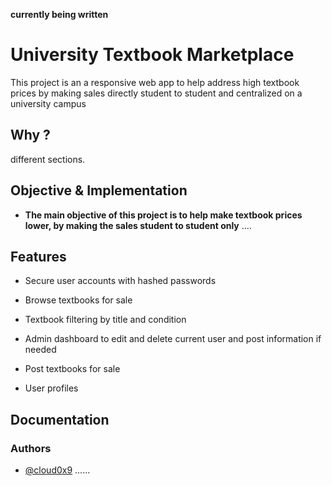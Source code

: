 ****currently being written****
# University Textbook Marketplace

This project is an a responsive web app to help address high textbook prices by making sales directly student to student and centralized on a university campus

## Why ?
different sections.


## Objective & Implementation

- **The main objective of this project is to help make textbook prices lower, by making the sales student to student only**
....


## Features

- Secure user accounts with hashed passwords 

- Browse textbooks for sale

- Textbook filtering by title and condition 

- Admin dashboard to edit and delete current user and post information if needed

- Post textbooks for sale

- User profiles 



## Documentation




### Authors
- [@cloud0x9](https://github.com/cloud0x9) ......
